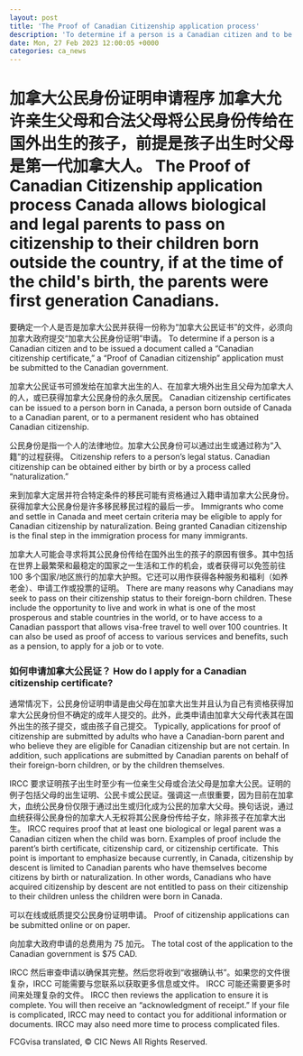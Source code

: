 ```yaml
---
layout: post
title: 'The Proof of Canadian Citizenship application process'
description: 'To determine if a person is a Canadian citizen and to be issued a document called a “Canadian citizenship certificate,” a “Proof of Canadian citizenship” application must be submitted to the Canadian government. Canadian citizenship certificates can be issued to a person born in Canada, a person born outside of Canada to a Canadian parent, […]'
date: Mon, 27 Feb 2023 12:00:05 +0000
categories: ca_news
---
```


# 加拿大公民身份证明申请程序 加拿大允许亲生父母和合法父母将公民身份传给在国外出生的孩子，前提是孩子出生时父母是第一代加拿大人。	The Proof of Canadian Citizenship application process Canada allows biological and legal parents to pass on citizenship to their children born outside the country, if at the time of the child's birth, the parents were first generation Canadians. 
要确定一个人是否是加拿大公民并获得一份称为“加拿大公民证书”的文件，必须向加拿大政府提交“加拿大公民身份证明”申请。	To determine if a person is a Canadian citizen and to be issued a document called a “Canadian citizenship certificate,” a “Proof of Canadian citizenship” application must be submitted to the Canadian government.
	
加拿大公民证书可颁发给在加拿大出生的人、在加拿大境外出生且父母为加拿大人的人，或已获得加拿大公民身份的永久居民。	Canadian citizenship certificates can be issued to a person born in Canada, a person born outside of Canada to a Canadian parent, or to a permanent resident who has obtained Canadian citizenship.
	
公民身份是指一个人的法律地位。加拿大公民身份可以通过出生或通过称为“入籍”的过程获得。	Citizenship refers to a person’s legal status. Canadian citizenship can be obtained either by birth or by a process called “naturalization.”
	
来到加拿大定居并符合特定条件的移民可能有资格通过入籍申请加拿大公民身份。获得加拿大公民身份是许多移民移民过程的最后一步。	Immigrants who come and settle in Canada and meet certain criteria may be eligible to apply for Canadian citizenship by naturalization. Being granted Canadian citizenship is the final step in the immigration process for many immigrants.
	
加拿大人可能会寻求将其公民身份传给在国外出生的孩子的原因有很多。其中包括在世界上最繁荣和最稳定的国家之一生活和工作的机会，或者获得可以免签前往 100 多个国家/地区旅行的加拿大护照。它还可以用作获得各种服务和福利（如养老金）、申请工作或投票的证明。	There are many reasons why Canadians may seek to pass on their citizenship status to their foreign-born children. These include the opportunity to live and work in what is one of the most prosperous and stable countries in the world, or to have access to a Canadian passport that allows visa-free travel to well over 100 countries. It can also be used as proof of access to various services and benefits, such as a pension, to apply for a job or to vote.
	
### 如何申请加拿大公民证？	How do I apply for a Canadian citizenship certificate?
	
通常情况下，公民身份证明申请是由父母在加拿大出生并且认为自己有资格获得加拿大公民身份但不确定的成年人提交的。此外，此类申请由加拿大父母代表其在国外出生的孩子提交，或由孩子自己提交。	Typically, applications for proof of citizenship are submitted by adults who have a Canadian-born parent and who believe they are eligible for Canadian citizenship but are not certain. In addition, such applications are submitted by Canadian parents on behalf of their foreign-born children, or by the children themselves.
	
IRCC 要求证明孩子出生时至少有一位亲生父母或合法父母是加拿大公民。证明的例子包括父母的出生证明、公民卡或公民证。强调这一点很重要，因为目前在加拿大，血统公民身份仅限于通过出生或归化成为公民的加拿大父母。换句话说，通过血统获得公民身份的加拿大人无权将其公民身份传给子女，除非孩子在加拿大出生。	IRCC requires proof that at least one biological or legal parent was a Canadian citizen when the child was born. Examples of proof include the parent’s birth certificate, citizenship card, or citizenship certificate.  This point is important to emphasize because currently, in Canada, citizenship by descent is limited to Canadian parents who have themselves become citizens by birth or naturalization. In other words, Canadians who have acquired citizenship by descent are not entitled to pass on their citizenship to their children unless the children were born in Canada.
	
可以在线或纸质提交公民身份证明申请。	Proof of citizenship applications can be submitted online or on paper.
	
向加拿大政府申请的总费用为 75 加元。	The total cost of the application to the Canadian government is $75 CAD.
	
IRCC 然后审查申请以确保其完整。然后您将收到“收据确认书”。如果您的文件很复杂，IRCC 可能需要与您联系以获取更多信息或文件。 IRCC 可能还需要更多时间来处理复杂的文件。	IRCC then reviews the application to ensure it is complete. You will then receive an “acknowledgment of receipt.” If your file is complicated, IRCC may need to contact you for additional information or documents. IRCC may also need more time to process complicated files.
	

FCGvisa translated, © CIC News All Rights Reserved.
